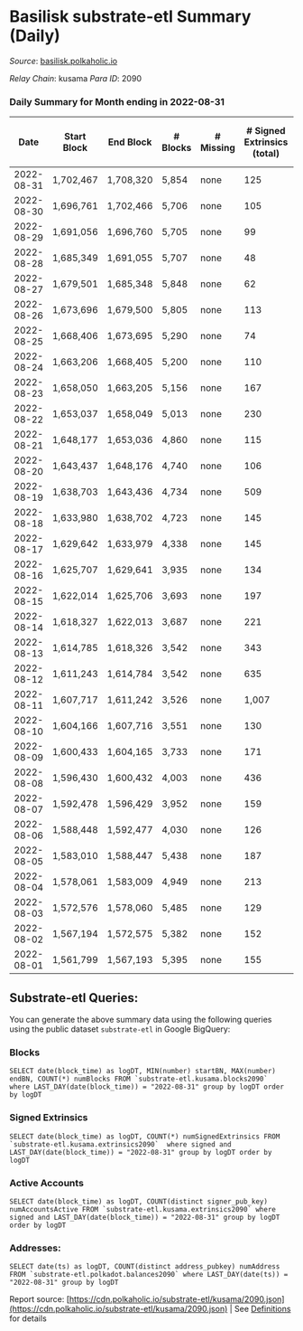 # Basilisk substrate-etl Summary (Daily)

_Source_: [basilisk.polkaholic.io](https://basilisk.polkaholic.io)

*Relay Chain*: kusama
*Para ID*: 2090



### Daily Summary for Month ending in 2022-08-31


| Date | Start Block | End Block | # Blocks | # Missing | # Signed Extrinsics (total) | # Active Accounts | # Addresses with Balances | # Events | # Transfers | # XCM Transfers In | # XCM Transfers Out |
| ---- | ----------- | --------- | -------- | --------- | --------------------------- | ----------------- | ------------------------- | -------- | ----------- | ------------------ | ------------------- |
| 2022-08-31 | 1,702,467 | 1,708,320 | 5,854 | none  | 125 | 34 | 16,322 | 18,776 | 158 ($7,872.37) | 30 ($3,847.39) | 19 ($2,706.12) |
| 2022-08-30 | 1,696,761 | 1,702,466 | 5,706 | none  | 105 | 44 | 16,318 | 17,986 | 100 ($6,942.11) | 14 ($6,526.13) | 6 ($1,492.02) |
| 2022-08-29 | 1,691,056 | 1,696,760 | 5,705 | none  | 99 | 39 | 16,317 | 17,997 | 110 ($9,175.49) | 17 ($6,376.56) | 10 ($1,493.16) |
| 2022-08-28 | 1,685,349 | 1,691,055 | 5,707 | none  | 48 | 28 | 16,316 | 17,538 | 55 ($2,198.40) | 5 ($2,509.50) | 2 ($423,527,190,188.17) |
| 2022-08-27 | 1,679,501 | 1,685,348 | 5,848 | none  | 62 | 26 | 16,315 | 18,126 | 82 ($7,474.06) | 9 ($3,790.57) | 10 ($4,890.99) |
| 2022-08-26 | 1,673,696 | 1,679,500 | 5,805 | none  | 113 | 49 | 16,314 | 18,409 | 132 ($8,380.66) | 15 ($6,655.83) | 21 ($11,717.59) |
| 2022-08-25 | 1,668,406 | 1,673,695 | 5,290 | none  | 74 | 41 | 16,315 | 16,457 | 75 ($2,387.85) | 9 ($4,049.37) | 5 ($990.45) |
| 2022-08-24 | 1,663,206 | 1,668,405 | 5,200 | none  | 110 | 35 | 16,315 | 16,560 | 137 ($9,842.77) | 12 ($2,982.10) | 17 ($9,151.42) |
| 2022-08-23 | 1,658,050 | 1,663,205 | 5,156 | none  | 167 | 60 | 16,313 | 16,830 | 166 ($7,709.74) | 15 ($1,765.97) | 21 ($275,925,613,980.56) |
| 2022-08-22 | 1,653,037 | 1,658,049 | 5,013 | none  | 230 | 54 | 16,309 | 17,105 | 300 ($18,698.68) | 37 ($19,086.05) | 34 ($154,999,925,710.70) |
| 2022-08-21 | 1,648,177 | 1,653,036 | 4,860 | none  | 115 | 40 | 16,307 | 15,543 | 123 ($6,522.98) | 18 ($5,255.60) | 8 ($1,949.45) |
| 2022-08-20 | 1,643,437 | 1,648,176 | 4,740 | none  | 106 | 32 | 16,304 | 15,190 | 129 ($9,949.77) | 21 ($9,796.29) | 21 ($362,487,459,828.78) |
| 2022-08-19 | 1,638,703 | 1,643,436 | 4,734 | none  | 509 | 73 | 16,299 | 18,755 | 640 ($78,221.67) | 110 ($49,577.86) | 95 ($11,799,947,101.66) |
| 2022-08-18 | 1,633,980 | 1,638,702 | 4,723 | none  | 145 | 50 | 16,296 | 15,340 | 145 ($6,989.02) | 14 ($1,645.03) | 23 ($5,626.09) |
| 2022-08-17 | 1,629,642 | 1,633,979 | 4,338 | none  | 145 | 65 | 16,294 | 14,109 | 101 ($3,841.82) | 15 ($4,227.65) | 19 ($19,009,252,535.10) |
| 2022-08-16 | 1,625,707 | 1,629,641 | 3,935 | none  | 134 | 61 | 16,289 | 12,903 | 116 ($5,820.64) | 17 ($13,606.02) | 25 ($4,811.51) |
| 2022-08-15 | 1,622,014 | 1,625,706 | 3,693 | none  | 197 | 69 | 16,287 | 12,757 | 194 ($9,240.70) | 31 ($2,747.04) | 26 ($20,101,829,701.48) |
| 2022-08-14 | 1,618,327 | 1,622,013 | 3,687 | none  | 221 | 102 | 16,285 | 12,903 | 206 ($18,791.60) | 23 ($21,226.09) | 35 ($176,660,233,524.06) |
| 2022-08-13 | 1,614,785 | 1,618,326 | 3,542 | none  | 343 | 144 | 16,283 | 13,189 | 266 ($12,689.13) | 27 ($6,861.66) | 33 ($202,458,626,903.43) |
| 2022-08-12 | 1,611,243 | 1,614,784 | 3,542 | none  | 635 | 235 | 16,316 | 16,313 | 747 ($56,065.07) | 106 ($39,231.95) | 75 ($142,947,266,583.19) |
| 2022-08-11 | 1,607,717 | 1,611,242 | 3,526 | none  | 1,007 | 345 | 16,299 | 19,588 | 1,144 ($141,797.92) | 140 ($91,661.22) | 77 ($405,562,011,119.14) |
| 2022-08-10 | 1,604,166 | 1,607,716 | 3,551 | none  | 130 | 52 | 16,289 | 11,752 | 127 ($3,239.77) | 13 ($2,105.24) | 11 ($889,908,941.63) |
| 2022-08-09 | 1,600,433 | 1,604,165 | 3,733 | none  | 171 | 80 | 16,288 | 12,456 | 122 ($2,782.00) | 17 ($3,263.90) | 9 ($298,482,095,463.66) |
| 2022-08-08 | 1,596,430 | 1,600,432 | 4,003 | none  | 436 | 166 | 16,284 | 15,696 | 436 ($20,984.96) | 61 ($27,519.68) | 48 ($44,111,190,335.29) |
| 2022-08-07 | 1,592,478 | 1,596,429 | 3,952 | none  | 159 | 57 | 16,302 | 13,296 | 190 ($8,728.60) | 29 ($5,978.56) | 27 ($2,817,097,096.06) |
| 2022-08-06 | 1,588,448 | 1,592,477 | 4,030 | none  | 126 | 52 | 16,302 | 13,213 | 143 ($9,263.55) | 16 ($2,982.54) | 14 ($87,209,567,356.79) |
| 2022-08-05 | 1,583,010 | 1,588,447 | 5,438 | none  | 187 | 70 | 16,299 | 18,075 | 220 ($9,235.42) | 23 ($4,855.66) | 22 ($969,841,404,305.74) |
| 2022-08-04 | 1,578,061 | 1,583,009 | 4,949 | none  | 213 | 102 | 16,293 | 16,492 | 131 ($3,908.74) | 11 ($843.46) | 18 ($468,026,029,501.41) |
| 2022-08-03 | 1,572,576 | 1,578,060 | 5,485 | none  | 129 | 55 | 16,288 | 17,523 | 130 ($3,735.88) | 20 ($3,445.37) | 21 ($1,997,999,989.09) |
| 2022-08-02 | 1,567,194 | 1,572,575 | 5,382 | none  | 152 | 45 | 16,284 | 17,591 | 208 ($9,864.65) | 18 ($3,205.95) | 23 ($135,163,351,033.11) |
| 2022-08-01 | 1,561,799 | 1,567,193 | 5,395 | none  | 155 | 67 | 16,282 | 17,710 | 211 ($9,351.62) | 22 ($5,205.78) | 22 ($785,370,406,899.40) |

## Substrate-etl Queries:
You can generate the above summary data using the following queries using the public dataset `substrate-etl` in Google BigQuery:


### Blocks
```
SELECT date(block_time) as logDT, MIN(number) startBN, MAX(number) endBN, COUNT(*) numBlocks FROM `substrate-etl.kusama.blocks2090`  where LAST_DAY(date(block_time)) = "2022-08-31" group by logDT order by logDT
```


### Signed Extrinsics
```
SELECT date(block_time) as logDT, COUNT(*) numSignedExtrinsics FROM `substrate-etl.kusama.extrinsics2090`  where signed and LAST_DAY(date(block_time)) = "2022-08-31" group by logDT order by logDT
```


### Active Accounts
```
SELECT date(block_time) as logDT, COUNT(distinct signer_pub_key) numAccountsActive FROM `substrate-etl.kusama.extrinsics2090` where signed and LAST_DAY(date(block_time)) = "2022-08-31" group by logDT order by logDT
```


### Addresses:
```
SELECT date(ts) as logDT, COUNT(distinct address_pubkey) numAddress FROM `substrate-etl.polkadot.balances2090` where LAST_DAY(date(ts)) = "2022-08-31" group by logDT
```



Report source: [https://cdn.polkaholic.io/substrate-etl/kusama/2090.json](https://cdn.polkaholic.io/substrate-etl/kusama/2090.json) | See [Definitions](/DEFINITIONS.md) for details
